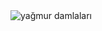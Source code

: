 <img src="https://www.google.com/imgres?imgurl=https%3A%2F%2Fimages.freeimages.com%2Fimages%2Flarge-previews%2F90d%2Frain-drop-1541816.jpg&tbnid=uhtedMVbrxyPKM&vet=12ahUKEwiV9ouL58mDAxXDnCcCHaa5CcQQMygJegQIARBh..i&imgrefurl=https%3A%2F%2Fwww.freeimages.com%2Ftr%2Fphoto%2Frain-drop-1541816&docid=gSKc34ToBkOeVM&w=1600&h=1200&q=YA%C4%9EMUR%20DAMLALARI&ved=2ahUKEwiV9ouL58mDAxXDnCcCHaa5CcQQMygJegQIARBh" alt="yağmur damlaları" title="yağmur damlaları">
